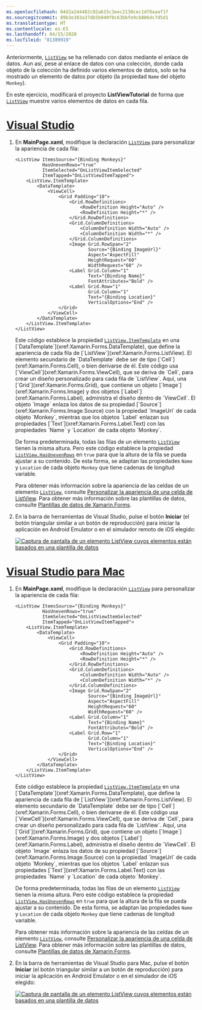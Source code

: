 ```yaml
---
ms.openlocfilehash: 04d2a244482c92a615c3eec2130cec1df8aaaf1f
ms.sourcegitcommit: 89b3e383a37db5b940f0c63bbfe9cb806dc7d5d1
ms.translationtype: HT
ms.contentlocale: es-ES
ms.lasthandoff: 04/15/2020
ms.locfileid: "81389919"
---
```

Anteriormente, [`ListView`](xref:Xamarin.Forms.ListView) se ha rellenado con datos mediante el enlace de datos. Aun así, pese al enlace de datos con una colección, donde cada objeto de la colección ha definido varios elementos de datos, solo se ha mostrado un elemento de datos por objeto (la propiedad `Name` del objeto `Monkey`).

En este ejercicio, modificará el proyecto **ListViewTutorial** de forma que [`ListView`](xref:Xamarin.Forms.ListView) muestre varios elementos de datos en cada fila.

# <a name="visual-studio"></a>[Visual Studio](#tab/vswin)

1. En **MainPage.xaml**, modifique la declaración [`ListView`](xref:Xamarin.Forms.ListView) para personalizar la apariencia de cada fila:

    ```xaml
    <ListView ItemsSource="{Binding Monkeys}"
              HasUnevenRows="true"
              ItemSelected="OnListViewItemSelected"
              ItemTapped="OnListViewItemTapped">
        <ListView.ItemTemplate>
            <DataTemplate>
                <ViewCell>
                    <Grid Padding="10">
                        <Grid.RowDefinitions>
                            <RowDefinition Height="Auto" />
                            <RowDefinition Height="*" />
                        </Grid.RowDefinitions>
                        <Grid.ColumnDefinitions>
                            <ColumnDefinition Width="Auto" />
                            <ColumnDefinition Width="*" />
                        </Grid.ColumnDefinitions>
                        <Image Grid.RowSpan="2"
                               Source="{Binding ImageUrl}"
                               Aspect="AspectFill"
                               HeightRequest="60"
                               WidthRequest="60" />
                        <Label Grid.Column="1"
                               Text="{Binding Name}"
                               FontAttributes="Bold" />
                        <Label Grid.Row="1"
                               Grid.Column="1"
                               Text="{Binding Location}"
                               VerticalOptions="End" />
                    </Grid>
                </ViewCell>
            </DataTemplate>
        </ListView.ItemTemplate>
    </ListView>
    ```

    Este código establece la propiedad [`ListView.ItemTemplate`](xref:Xamarin.Forms.ItemsView`1.ItemTemplate) en una [`DataTemplate`](xref:Xamarin.Forms.DataTemplate), que define la apariencia de cada fila de [`ListView`](xref:Xamarin.Forms.ListView). El elemento secundario de `DataTemplate` debe ser de tipo [`Cell`](xref:Xamarin.Forms.Cell), o bien derivarse de él. Este código usa [`ViewCell`](xref:Xamarin.Forms.ViewCell), que se deriva de `Cell`, para crear un diseño personalizado para cada fila de `ListView`. Aquí, una [`Grid`](xref:Xamarin.Forms.Grid), que contiene un objeto [`Image`](xref:Xamarin.Forms.Image) y dos objetos [`Label`](xref:Xamarin.Forms.Label), administra el diseño dentro de `ViewCell`. El objeto `Image` enlaza los datos de su propiedad [`Source`](xref:Xamarin.Forms.Image.Source) con la propiedad `ImageUrl` de cada objeto `Monkey`, mientras que los objetos `Label` enlazan sus propiedades [`Text`](xref:Xamarin.Forms.Label.Text) con las propiedades `Name` y `Location` de cada objeto `Monkey`.

    De forma predeterminada, todas las filas de un elemento [`ListView`](xref:Xamarin.Forms.ListView) tienen la misma altura. Pero este código establece la propiedad [`ListView.HasUnevenRows`](xref:Xamarin.Forms.ListView.HasUnevenRows) en `true` para que la altura de la fila se pueda ajustar a su contenido. De esta forma, se adaptan las propiedades `Name` y `Location` de cada objeto `Monkey` que tiene cadenas de longitud variable.

    Para obtener más información sobre la apariencia de las celdas de un elemento [`ListView`](xref:Xamarin.Forms.ListView), consulte [Personalizar la apariencia de una celda de ListView](~/xamarin-forms/user-interface/listview/customizing-cell-appearance.md). Para obtener más información sobre las plantillas de datos, consulte [Plantillas de datos de Xamarin.Forms](~/xamarin-forms/app-fundamentals/templates/data-templates/index.md).

1. En la barra de herramientas de Visual Studio, pulse el botón **Iniciar** (el botón triangular similar a un botón de reproducción) para iniciar la aplicación en Android Emulator o en el simulador remoto de iOS elegido:

    [![Captura de pantalla de un elemento ListView cuyos elementos están basados en una plantilla de datos](../images/customize-cell-appearance.png "ListView que muestra datos basados en plantilla")](../images/customize-cell-appearance-large.png#lightbox "ListView que muestra datos basados en plantilla")

# <a name="visual-studio-for-mac"></a>[Visual Studio para Mac](#tab/vsmac)

1. En **MainPage.xaml**, modifique la declaración [`ListView`](xref:Xamarin.Forms.ListView) para personalizar la apariencia de cada fila:

    ```xaml
    <ListView ItemsSource="{Binding Monkeys}"
              HasUnevenRows="true"
              ItemSelected="OnListViewItemSelected"
              ItemTapped="OnListViewItemTapped">
        <ListView.ItemTemplate>
            <DataTemplate>
                <ViewCell>
                    <Grid Padding="10">
                        <Grid.RowDefinitions>
                            <RowDefinition Height="Auto" />
                            <RowDefinition Height="*" />
                        </Grid.RowDefinitions>
                        <Grid.ColumnDefinitions>
                            <ColumnDefinition Width="Auto" />
                            <ColumnDefinition Width="*" />
                        </Grid.ColumnDefinitions>
                        <Image Grid.RowSpan="2"
                               Source="{Binding ImageUrl}"
                               Aspect="AspectFill"
                               HeightRequest="60"
                               WidthRequest="60" />
                        <Label Grid.Column="1"
                               Text="{Binding Name}"
                               FontAttributes="Bold" />
                        <Label Grid.Row="1"
                               Grid.Column="1"
                               Text="{Binding Location}"
                               VerticalOptions="End" />
                    </Grid>
                </ViewCell>
            </DataTemplate>
        </ListView.ItemTemplate>
    </ListView>
    ```

    Este código establece la propiedad [`ListView.ItemTemplate`](xref:Xamarin.Forms.ItemsView`1.ItemTemplate) en una [`DataTemplate`](xref:Xamarin.Forms.DataTemplate), que define la apariencia de cada fila de [`ListView`](xref:Xamarin.Forms.ListView). El elemento secundario de `DataTemplate` debe ser de tipo [`Cell`](xref:Xamarin.Forms.Cell), o bien derivarse de él. Este código usa [`ViewCell`](xref:Xamarin.Forms.ViewCell), que se deriva de `Cell`, para crear un diseño personalizado para cada fila de `ListView`. Aquí, una [`Grid`](xref:Xamarin.Forms.Grid), que contiene un objeto [`Image`](xref:Xamarin.Forms.Image) y dos objetos [`Label`](xref:Xamarin.Forms.Label), administra el diseño dentro de `ViewCell`. El objeto `Image` enlaza los datos de su propiedad [`Source`](xref:Xamarin.Forms.Image.Source) con la propiedad `ImageUrl` de cada objeto `Monkey`, mientras que los objetos `Label` enlazan sus propiedades [`Text`](xref:Xamarin.Forms.Label.Text) con las propiedades `Name` y `Location` de cada objeto `Monkey`.

    De forma predeterminada, todas las filas de un elemento [`ListView`](xref:Xamarin.Forms.ListView) tienen la misma altura. Pero este código establece la propiedad [`ListView.HasUnevenRows`](xref:Xamarin.Forms.ListView.HasUnevenRows) en `true` para que la altura de la fila se pueda ajustar a su contenido. De esta forma, se adaptan las propiedades `Name` y `Location` de cada objeto `Monkey` que tiene cadenas de longitud variable.

    Para obtener más información sobre la apariencia de las celdas de un elemento [`ListView`](xref:Xamarin.Forms.ListView), consulte [Personalizar la apariencia de una celda de ListView](~/xamarin-forms/user-interface/listview/customizing-cell-appearance.md). Para obtener más información sobre las plantillas de datos, consulte [Plantillas de datos de Xamarin.Forms](~/xamarin-forms/app-fundamentals/templates/data-templates/index.md).

1. En la barra de herramientas de Visual Studio para Mac, pulse el botón **Iniciar** (el botón triangular similar a un botón de reproducción) para iniciar la aplicación en Android Emulator o en el simulador de iOS elegido:

    [![Captura de pantalla de un elemento ListView cuyos elementos están basados en una plantilla de datos](../images/customize-cell-appearance.png "ListView que muestra datos basados en plantilla")](../images/customize-cell-appearance-large.png#lightbox "ListView que muestra datos basados en plantilla")
